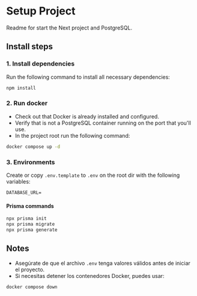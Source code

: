 # Setup Project

Readme for start the Next project and PostgreSQL.

## Install steps

### 1. Install dependencies
Run the following command to install all necessary dependencies:
```bash
npm install
```

### 2. Run docker
- Check out that Docker is already installed and configured.
- Verify that is not a PostgreSQL container running on the port that you'll use.
- In the project root run the following command:
```bash
docker compose up -d
```

### 3. Environments
Create or copy `.env.template` to `.env` on the root dir with the following variables:
```env
DATABASE_URL=
```
#### Prisma commands
```bash
npx prisma init
npx prisma migrate
npx prisma generate
```

## Notes
- Asegúrate de que el archivo `.env` tenga valores válidos antes de iniciar el proyecto.
- Si necesitas detener los contenedores Docker, puedes usar:
```bash
docker compose down
